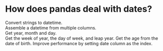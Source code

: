 # How does pandas deal with dates? 
Convert strings to datetime.<br/>
Assemble a datetime from multiple columns.<br/>
Get year, month and day.<br/>
Get the week of year, the day of week, and leap year.
Get the age from the date of birth.
Improve performance by setting date column as the index.
